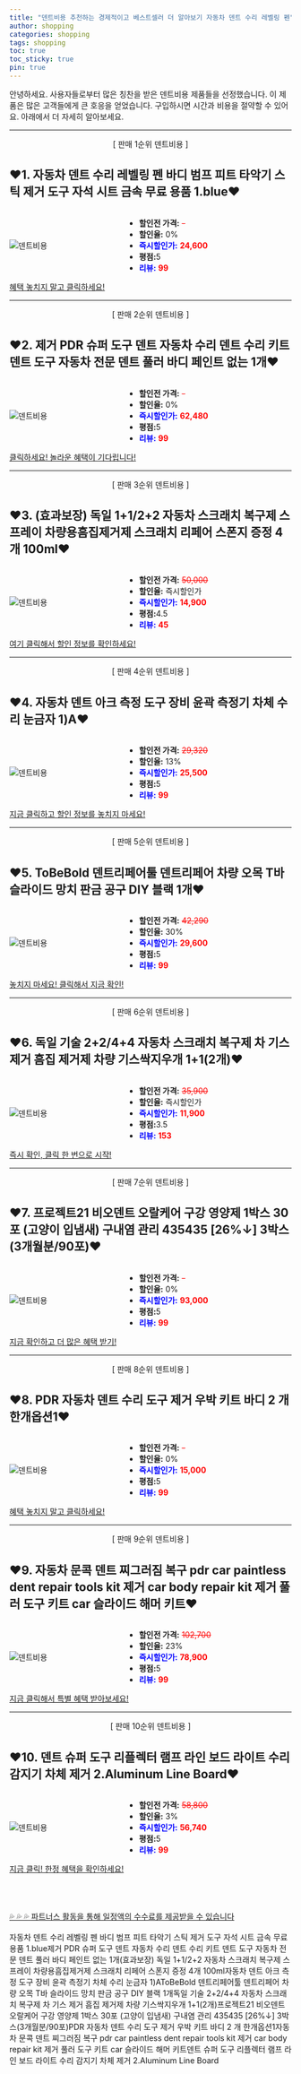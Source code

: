 ```yaml
---
title: "덴트비용 추천하는 경제적이고 베스트셀러 더 알아보기 자동차 덴트 수리 레벨링 펜"
author: shopping
categories: shopping
tags: shopping
toc: true
toc_sticky: true
pin: true
---
```

안녕하세요. 사용자들로부터 많은 칭찬을 받은 덴트비용 제품들을 선정했습니다. 이 제품은 많은 고객들에게 큰 호응을 얻었습니다. 구입하시면 시간과 비용을 절약할 수 있어요. 아래에서 더 자세히 알아보세요.

---
<p class="toplist" style="margin: 0 auto; display: block; width: fit-content;">[ 판매 1순위 덴트비용 ]</p>

<h2><strong>❤️1. 자동차 덴트 수리 레벨링 펜 바디 범프 피트 타악기 스틱 제거 도구 자석 시트 금속 무료 용품 1.blue❤️</strong></h2>

<div style="display: flex; align-items: center;">
    <div style="flex: 0.4;">
        <img src="https://thumbnail6.coupangcdn.com/thumbnails/remote/230x230ex/image/vendor_inventory/e888/2f3b74d588fd94ac2fb64565a05c635bba23c34b32f5944df47f43c5d7ca.jpg" alt="덴트비용" style="max-width: 100%;">
    </div>
    <div style="flex: 0.6; margin-left: 10px;">
        <ul>
            <li><strong>할인전 가격:</strong> <del style="color: red;">-</del></li>
            <li><strong>할인율:</strong> 0%</li>
            <li><span style='color:blue'><strong>즉시할인가:</strong></span> <span style='color:red'><strong>24,600</strong></span></li>
            <li><strong>평점:</strong>5</li>
            <li><span style='color:blue'><strong>리뷰:</strong></span> <span style='color:red'><strong>99</strong></span></li>
        </ul>
    </div>
</div>
<div class="center">
    <a href="https://selin100587001.github.io?lptag=AF9450613&subid=githubio&pageKey=7611948418&traceid=V0-153&itemId=20162260524&vendorItemId=88553709864" class="myButton">
        혜택 놓치지 말고 클릭하세요!
    </a>
</div>


---
<p class="toplist" style="margin: 0 auto; display: block; width: fit-content;">[ 판매 2순위 덴트비용 ]</p>

<h2><strong>❤️2. 제거 PDR 슈퍼 도구 덴트 자동차 수리 덴트 수리 키트 덴트 도구 자동차 전문 덴트 풀러 바디 페인트 없는 1개❤️</strong></h2>

<div style="display: flex; align-items: center;">
    <div style="flex: 0.4;">
        <img src="https://thumbnail7.coupangcdn.com/thumbnails/remote/230x230ex/image/vendor_inventory/74d2/5662536da5e073c3f0812343697d4b05c255b9e3a8ef509d6e7460a22ce4.jpg" alt="덴트비용" style="max-width: 100%;">
    </div>
    <div style="flex: 0.6; margin-left: 10px;">
        <ul>
            <li><strong>할인전 가격:</strong> <del style="color: red;">-</del></li>
            <li><strong>할인율:</strong> 0%</li>
            <li><span style='color:blue'><strong>즉시할인가:</strong></span> <span style='color:red'><strong>62,480</strong></span></li>
            <li><strong>평점:</strong>5</li>
            <li><span style='color:blue'><strong>리뷰:</strong></span> <span style='color:red'><strong>99</strong></span></li>
        </ul>
    </div>
</div>
<div class="center">
    <a href="https://selin100587001.github.io?lptag=AF9450613&subid=githubio&pageKey=7921939147&traceid=V0-153&itemId=21765546505&vendorItemId=90294387759" class="myButton">
        클릭하세요! 놀라운 혜택이 기다립니다!
    </a>
</div>


---
<p class="toplist" style="margin: 0 auto; display: block; width: fit-content;">[ 판매 3순위 덴트비용 ]</p>

<h2><strong>❤️3. (효과보장) 독일 1+1/2+2 자동차 스크래치 복구제 스프레이 차량용흠집제거제 스크래치 리페어 스폰지 증정 4개 100ml❤️</strong></h2>

<div style="display: flex; align-items: center;">
    <div style="flex: 0.4;">
        <img src="https://thumbnail9.coupangcdn.com/thumbnails/remote/230x230ex/image/vendor_inventory/d234/2ab7f61cc307acceed64c5212f25813f92533dbb523953f7bf2f95114fc6.jpg" alt="덴트비용" style="max-width: 100%;">
    </div>
    <div style="flex: 0.6; margin-left: 10px;">
        <ul>
            <li><strong>할인전 가격:</strong> <del style="color: red;">50,000</del></li>
            <li><strong>할인율:</strong> 즉시할인가</li>
            <li><span style='color:blue'><strong>즉시할인가:</strong></span> <span style='color:red'><strong>14,900</strong></span></li>
            <li><strong>평점:</strong>4.5</li>
            <li><span style='color:blue'><strong>리뷰:</strong></span> <span style='color:red'><strong>45</strong></span></li>
        </ul>
    </div>
</div>
<div class="center">
    <a href="https://selin100587001.github.io?lptag=AF9450613&subid=githubio&pageKey=8123262121&traceid=V0-153&itemId=23051547687&vendorItemId=90085232334" class="myButton">
        여기 클릭해서 할인 정보를 확인하세요!
    </a>
</div>


---
<p class="toplist" style="margin: 0 auto; display: block; width: fit-content;">[ 판매 4순위 덴트비용 ]</p>

<h2><strong>❤️4. 자동차 덴트 아크 측정 도구 장비 윤곽 측정기 차체 수리 눈금자 1)A❤️</strong></h2>

<div style="display: flex; align-items: center;">
    <div style="flex: 0.4;">
        <img src="https://thumbnail6.coupangcdn.com/thumbnails/remote/230x230ex/image/vendor_inventory/3e28/ba2e150225274ec376c04dfce22a83cd5ccc333b02a1cc4af561987ad07a.jpg" alt="덴트비용" style="max-width: 100%;">
    </div>
    <div style="flex: 0.6; margin-left: 10px;">
        <ul>
            <li><strong>할인전 가격:</strong> <del style="color: red;">29,320</del></li>
            <li><strong>할인율:</strong> 13%</li>
            <li><span style='color:blue'><strong>즉시할인가:</strong></span> <span style='color:red'><strong>25,500</strong></span></li>
            <li><strong>평점:</strong>5</li>
            <li><span style='color:blue'><strong>리뷰:</strong></span> <span style='color:red'><strong>99</strong></span></li>
        </ul>
    </div>
</div>
<div class="center">
    <a href="https://selin100587001.github.io?lptag=AF9450613&subid=githubio&pageKey=7934409750&traceid=V0-153&itemId=21835738713&vendorItemId=89416611071" class="myButton">
        지금 클릭하고 할인 정보를 놓치지 마세요!
    </a>
</div>


---
<p class="toplist" style="margin: 0 auto; display: block; width: fit-content;">[ 판매 5순위 덴트비용 ]</p>

<h2><strong>❤️5. ToBeBold 덴트리페어툴 덴트리페어 차량 오목 T바 슬라이드 망치 판금 공구 DIY 블랙 1개❤️</strong></h2>

<div style="display: flex; align-items: center;">
    <div style="flex: 0.4;">
        <img src="https://thumbnail6.coupangcdn.com/thumbnails/remote/230x230ex/image/vendor_inventory/1a11/34615f61ac055ed7d09177efd61dfc09761ba9a587bc3de58bc79752ea17.png" alt="덴트비용" style="max-width: 100%;">
    </div>
    <div style="flex: 0.6; margin-left: 10px;">
        <ul>
            <li><strong>할인전 가격:</strong> <del style="color: red;">42,290</del></li>
            <li><strong>할인율:</strong> 30%</li>
            <li><span style='color:blue'><strong>즉시할인가:</strong></span> <span style='color:red'><strong>29,600</strong></span></li>
            <li><strong>평점:</strong>5</li>
            <li><span style='color:blue'><strong>리뷰:</strong></span> <span style='color:red'><strong>99</strong></span></li>
        </ul>
    </div>
</div>
<div class="center">
    <a href="https://selin100587001.github.io?lptag=AF9450613&subid=githubio&pageKey=8057709903&traceid=V0-153&itemId=22621174393&vendorItemId=90056423538" class="myButton">
        놓치지 마세요! 클릭해서 지금 확인!
    </a>
</div>


---
<p class="toplist" style="margin: 0 auto; display: block; width: fit-content;">[ 판매 6순위 덴트비용 ]</p>

<h2><strong>❤️6. 독일 기술 2+2/4+4 자동차 스크래치 복구제 차 기스 제거 흠집 제거제 차량 기스싹지우개 1+1(2개)❤️</strong></h2>

<div style="display: flex; align-items: center;">
    <div style="flex: 0.4;">
        <img src="https://thumbnail8.coupangcdn.com/thumbnails/remote/230x230ex/image/vendor_inventory/0efe/433b8835b996770726ae4663f1f24225f4cfe9c3a54c6be78ba1c5234d72.jpg" alt="덴트비용" style="max-width: 100%;">
    </div>
    <div style="flex: 0.6; margin-left: 10px;">
        <ul>
            <li><strong>할인전 가격:</strong> <del style="color: red;">35,900</del></li>
            <li><strong>할인율:</strong> 즉시할인가</li>
            <li><span style='color:blue'><strong>즉시할인가:</strong></span> <span style='color:red'><strong>11,900</strong></span></li>
            <li><strong>평점:</strong>3.5</li>
            <li><span style='color:blue'><strong>리뷰:</strong></span> <span style='color:red'><strong>153</strong></span></li>
        </ul>
    </div>
</div>
<div class="center">
    <a href="https://selin100587001.github.io?lptag=AF9450613&subid=githubio&pageKey=7978362443&traceid=V0-153&itemId=22125672419&vendorItemId=89937341536" class="myButton">
        즉시 확인, 클릭 한 번으로 시작!
    </a>
</div>


---
<p class="toplist" style="margin: 0 auto; display: block; width: fit-content;">[ 판매 7순위 덴트비용 ]</p>

<h2><strong>❤️7. 프로젝트21 비오덴트 오랄케어 구강 영양제 1박스 30포 (고양이 입냄새) 구내염 관리 435435 [26%↓] 3박스(3개월분/90포)❤️</strong></h2>

<div style="display: flex; align-items: center;">
    <div style="flex: 0.4;">
        <img src="https://thumbnail10.coupangcdn.com/thumbnails/remote/230x230ex/image/vendor_inventory/8439/6b6408567271aa998cd630984817e55f4ca1587d57347bd4126a382ac501.jpg" alt="덴트비용" style="max-width: 100%;">
    </div>
    <div style="flex: 0.6; margin-left: 10px;">
        <ul>
            <li><strong>할인전 가격:</strong> <del style="color: red;">-</del></li>
            <li><strong>할인율:</strong> 0%</li>
            <li><span style='color:blue'><strong>즉시할인가:</strong></span> <span style='color:red'><strong>93,000</strong></span></li>
            <li><strong>평점:</strong>5</li>
            <li><span style='color:blue'><strong>리뷰:</strong></span> <span style='color:red'><strong>99</strong></span></li>
        </ul>
    </div>
</div>
<div class="center">
    <a href="https://selin100587001.github.io?lptag=AF9450613&subid=githubio&pageKey=7686708551&traceid=V0-153&itemId=20544393900&vendorItemId=89271722894" class="myButton">
        지금 확인하고 더 많은 혜택 받기!
    </a>
</div>


---
<p class="toplist" style="margin: 0 auto; display: block; width: fit-content;">[ 판매 8순위 덴트비용 ]</p>

<h2><strong>❤️8. PDR 자동차 덴트 수리 도구 제거 우박 키트 바디 2 개 한개옵션1❤️</strong></h2>

<div style="display: flex; align-items: center;">
    <div style="flex: 0.4;">
        <img src="https://thumbnail6.coupangcdn.com/thumbnails/remote/230x230ex/image/vendor_inventory/5ca1/be4be113526fb434c35ed6ad4cb2900741537f0e5199d4b01e3f9b03094d.jpg" alt="덴트비용" style="max-width: 100%;">
    </div>
    <div style="flex: 0.6; margin-left: 10px;">
        <ul>
            <li><strong>할인전 가격:</strong> <del style="color: red;">-</del></li>
            <li><strong>할인율:</strong> 0%</li>
            <li><span style='color:blue'><strong>즉시할인가:</strong></span> <span style='color:red'><strong>15,000</strong></span></li>
            <li><strong>평점:</strong>5</li>
            <li><span style='color:blue'><strong>리뷰:</strong></span> <span style='color:red'><strong>99</strong></span></li>
        </ul>
    </div>
</div>
<div class="center">
    <a href="https://selin100587001.github.io?lptag=AF9450613&subid=githubio&pageKey=7728539321&traceid=V0-153&itemId=20761317218&vendorItemId=90333479391" class="myButton">
        혜택 놓치지 말고 클릭하세요!
    </a>
</div>


---
<p class="toplist" style="margin: 0 auto; display: block; width: fit-content;">[ 판매 9순위 덴트비용 ]</p>

<h2><strong>❤️9. 자동차 문콕 덴트 찌그러짐 복구 pdr car paintless dent repair tools kit 제거 car body repair kit 제거 풀러 도구 키트 car 슬라이드 해머 키트❤️</strong></h2>

<div style="display: flex; align-items: center;">
    <div style="flex: 0.4;">
        <img src="https://thumbnail9.coupangcdn.com/thumbnails/remote/230x230ex/image/vendor_inventory/c944/f7beb99319a6b94ea723f44604df062742816a72a7dd5688fc008c64902c.jpeg" alt="덴트비용" style="max-width: 100%;">
    </div>
    <div style="flex: 0.6; margin-left: 10px;">
        <ul>
            <li><strong>할인전 가격:</strong> <del style="color: red;">102,700</del></li>
            <li><strong>할인율:</strong> 23%</li>
            <li><span style='color:blue'><strong>즉시할인가:</strong></span> <span style='color:red'><strong>78,900</strong></span></li>
            <li><strong>평점:</strong>5</li>
            <li><span style='color:blue'><strong>리뷰:</strong></span> <span style='color:red'><strong>99</strong></span></li>
        </ul>
    </div>
</div>
<div class="center">
    <a href="https://selin100587001.github.io?lptag=AF9450613&subid=githubio&pageKey=6764355581&traceid=V0-153&itemId=15861753182&vendorItemId=84857821570" class="myButton">
        지금 클릭해서 특별 혜택 받아보세요!
    </a>
</div>


---
<p class="toplist" style="margin: 0 auto; display: block; width: fit-content;">[ 판매 10순위 덴트비용 ]</p>

<h2><strong>❤️10. 덴트 슈퍼 도구 리플렉터 램프 라인 보드 라이트 수리 감지기 차체 제거 2.Aluminum Line Board❤️</strong></h2>

<div style="display: flex; align-items: center;">
    <div style="flex: 0.4;">
        <img src="https://thumbnail8.coupangcdn.com/thumbnails/remote/230x230ex/image/vendor_inventory/99ed/849f395461eb9de9146101da4e622a5682fe4b243a76977b190c42a0ca47.jpg" alt="덴트비용" style="max-width: 100%;">
    </div>
    <div style="flex: 0.6; margin-left: 10px;">
        <ul>
            <li><strong>할인전 가격:</strong> <del style="color: red;">58,800</del></li>
            <li><strong>할인율:</strong> 3%</li>
            <li><span style='color:blue'><strong>즉시할인가:</strong></span> <span style='color:red'><strong>56,740</strong></span></li>
            <li><strong>평점:</strong>5</li>
            <li><span style='color:blue'><strong>리뷰:</strong></span> <span style='color:red'><strong>99</strong></span></li>
        </ul>
    </div>
</div>
<div class="center">
    <a href="https://selin100587001.github.io?lptag=AF9450613&subid=githubio&pageKey=7776634609&traceid=V0-153&itemId=21008340269&vendorItemId=88480109548" class="myButton">
        지금 클릭! 한정 혜택을 확인하세요!
    </a>
</div>

<br><br><br>[💦 💦 💦 파트너스 활동을 통해 일정액의 수수료를 제공받을 수 있습니다](https://link.coupang.com/a/bcpT2c)<br><br>자동차 덴트 수리 레벨링 펜 바디 범프 피트 타악기 스틱 제거 도구 자석 시트 금속 무료 용품 1.blue제거 PDR 슈퍼 도구 덴트 자동차 수리 덴트 수리 키트 덴트 도구 자동차 전문 덴트 풀러 바디 페인트 없는 1개(효과보장) 독일 1+1/2+2 자동차 스크래치 복구제 스프레이 차량용흠집제거제 스크래치 리페어 스폰지 증정 4개 100ml자동차 덴트 아크 측정 도구 장비 윤곽 측정기 차체 수리 눈금자 1)AToBeBold 덴트리페어툴 덴트리페어 차량 오목 T바 슬라이드 망치 판금 공구 DIY 블랙 1개독일 기술 2+2/4+4 자동차 스크래치 복구제 차 기스 제거 흠집 제거제 차량 기스싹지우개 1+1(2개)프로젝트21 비오덴트 오랄케어 구강 영양제 1박스 30포 (고양이 입냄새) 구내염 관리 435435 [26%↓] 3박스(3개월분/90포)PDR 자동차 덴트 수리 도구 제거 우박 키트 바디 2 개 한개옵션1자동차 문콕 덴트 찌그러짐 복구 pdr car paintless dent repair tools kit 제거 car body repair kit 제거 풀러 도구 키트 car 슬라이드 해머 키트덴트 슈퍼 도구 리플렉터 램프 라인 보드 라이트 수리 감지기 차체 제거 2.Aluminum Line Board